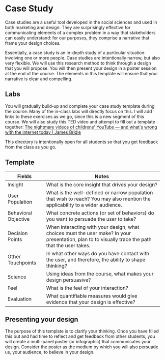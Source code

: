 # Case Study

Case studies are a useful tool developed in the social sciences and used in both marketing and design. They are surprisingly effective for communicating elements of a complex problem in a way that stakeholders can easily understand: for our purposes, they comprise a narrative that frame your design choices.

Essentially, a case study is an in-depth study of a particular situation involving one or more people. Case studies are intentionally  narrow, but also very flexible.
We will use this research method to think through a design that you will propose. You will then present your design in a poster session at the end of the course. The elements in this template will ensure that your narrative is clear and compelling.

## Labs

You will gradually build-up and complete your case study template during the course. Many of the in-class labs will directly focus on this. I will add links to these exercises as we go, since this is a new segment of this course. We will also study this TED video and attempt to fill out a template together:
[The nightmare videos of childrens' YouTube — and what's wrong with the internet today | James Bridle](https://www.youtube.com/watch?v=v9EKV2nSU8w)

This directory is intentionally open for all students so that you get feedback from the class as you go.

## Template

| Fields | Notes |
| --- | --- |
| Insight | What is the core insight that drives your design? |
| User Population | What is the well-defined or narrow population that wish to reach? You may also mention the applicability to a wider audience.  |
| Behavioral Objective | What concrete actions (or set of behaviors) do you want to persuade the user to take? |
| Decision Points | When interacting with your design, what choices must the user make? In your presentation, plan to to visually trace the path that the user takes. |
| Other Touchpoints | In what other ways do you have contact with the user, and therefore, the ability to shape thinking? |
| Science | Using ideas from the course, what makes your design persuasive? |
| Feel | What is the feel of your interaction? |
| Evaluation | What quantifiable measures would give evidence that your design is effective? |

## Presenting your design

The purpose of this template is to clarify your thinking. Once you have filled this out and had time to reflect and get feedback from other students, you will create a multi-panel poster (or infographic) that communicates your  design. Consider the poster as the medium by which you will also persuade us, your audience, to believe in your design.
